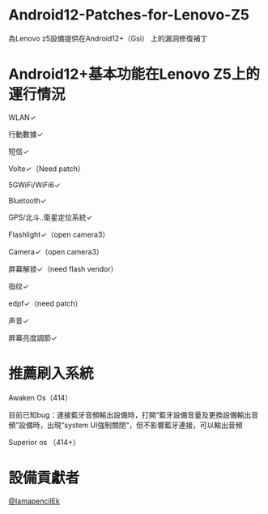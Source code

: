 # Android12-Patches-for-Lenovo-Z5

為Lenovo z5設備提供在Android12+（Gsi） 上的漏洞修復補丁

# Android12+基本功能在Lenovo Z5上的運行情況

WLAN✓                                          

行動數據✓                

短信✓                   

Volte✓（Need patch）

5GWiFi/WiFi6✓

Bluetooth✓

GPS/北斗..衛星定位系統✓

Flashlight✓（open camera3）

Camera✓（open camera3）

屏幕解锁✓（need flash vendor）

指纹✓

edpf✓（need patch）

声音✓

屏幕亮度調節✓

# 推薦刷入系統

Awaken Os（414） 

目前已知bug：連接藍牙音頻輸出設備時，打開“藍牙設備音量及更換設備輸出音頻”設備時，出現“system UI強制關閉“，但不影響藍牙連接，可以輸出音頻

Superior os （414+）

# 設備貢獻者

[@IamapencilEk](https://github.com/iamapencilek)



